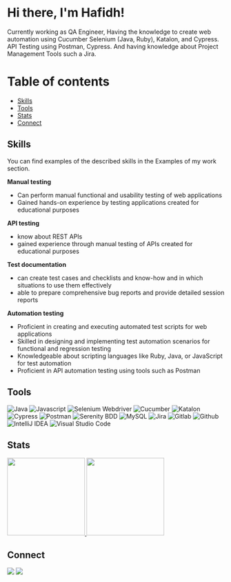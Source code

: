 # Hi there, I'm Hafidh!
Currently working as QA Engineer, Having the knowledge to create web automation using Cucumber Selenium (Java, Ruby), Katalon, and Cypress. API Testing using Postman, Cypress. And having knowledge about Project Management Tools such a Jira.

# Table of contents
- [Skills](#skills)
- [Tools](#tools)
- [Stats](#stats)
- [Connect](#connect)

## Skills
You can find examples of the described skills in the Examples of my work section.

__Manual testing__

* Can perform manual functional and usability testing of web applications
* Gained hands-on experience by testing applications created for educational purposes

__API testing__
  * know about REST APIs
  * gained experience through manual testing of APIs created for educational purposes
    
__Test documentation__
  * can create test cases and checklists and know-how and in which situations to use them effectively
  * able to prepare comprehensive bug reports and provide detailed session reports

__Automation testing__

  * Proficient in creating and executing automated test scripts for web applications
  * Skilled in designing and implementing test automation scenarios for functional and regression testing
  * Knowledgeable about scripting languages like Ruby, Java, or JavaScript for test automation
  * Proficient in API automation testing using tools such as Postman
    
## Tools
![Java](https://img.shields.io/badge/-java-181717?style=for-the-badge&logo=java)
![Javascript](https://img.shields.io/badge/-javascript-181717?style=for-the-badge&logo=javascript)
![Selenium Webdriver](https://img.shields.io/badge/-selenium-181717?style=for-the-badge&logo=selenium)
![Cucumber](https://img.shields.io/badge/-cucumber-181717?style=for-the-badge&logo=cucumber)
![Katalon](https://img.shields.io/badge/-katalon-181717?style=for-the-badge&logo=katalon)
![Cypress](https://img.shields.io/badge/-cypress-181717?style=for-the-badge&logo=cypress)
![Postman](https://img.shields.io/badge/-postman-181717?style=for-the-badge&logo=postman)
![Serenity BDD](https://img.shields.io/badge/-serenitybdd-181717?style=for-the-badge&logo=serenitybdd)
![MySQL](https://img.shields.io/badge/-mysql-181717?style=for-the-badge&logo=mysql)
![Jira](https://img.shields.io/badge/-jira-181717?style=for-the-badge&logo=jira)
![Gitlab](https://img.shields.io/badge/-gitlab-181717?style=for-the-badge&logo=gitlab)
![Github](https://img.shields.io/badge/GitHub-100000?style=for-the-badge&logo=github&logoColor=white)
![IntelliJ IDEA](https://img.shields.io/badge/IntelliJIDEA-000000.svg?style=for-the-badge&logo=intellij-idea&logoColor=white)
![Visual Studio Code](https://img.shields.io/badge/Visual%20Studio%20Code-0078d7.svg?style=for-the-badge&logo=visual-studio-code&logoColor=white)

## Stats
<p align="left">
<a href="https://github.com/hast99">
  <img height="180em" src="https://github-readme-stats-eight-theta.vercel.app/api?username=hast99&show_icons=true&theme=algolia&include_all_commits=true&count_private=true"/>
  <img height="180em" src="https://github-readme-stats-eight-theta.vercel.app/api/top-langs/?username=hast99&layout=compact&langs_count=8&theme=algolia"/>
</a>
</p>

## Connect
<p>
    <a href="https://www.linkedin.com/in/hafidh-syahputra" target="blank"><img src="https://img.shields.io/badge/-linkedin-181717?style=for-the-badge&logo=linkedin" /></a>
    <a href="https://www.instagram.com/hastbro/" target="blank"><img src="https://img.shields.io/badge/-instagram-181717?style=for-the-badge&logo=instagram" /></a>
</p>

